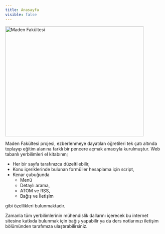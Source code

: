 ```yaml
---
title: Anasayfa
visible: false
---
```


<p><img src="home/madenlogo.png" alt="Maden Fak&uuml;ltesi" width="441" height="350" /></p>
<p>Maden Fak&uuml;ltesi projesi, ezberlenmeye dayatılan &ouml;ğretileri tek &ccedil;atı altında toplayıp eğitim alanına farklı bir pencere a&ccedil;mak amacıyla kurulmuştur. Web tabanlı yerbilimleri el kitabının;</p>
<ul>
<li>Her bir sayfa tarafınızca d&uuml;zeltilebilir,</li>
<li>Konu i&ccedil;eriklerinde bulunan form&uuml;ller hesaplama i&ccedil;in script,</li>
<li>Kenar &ccedil;ubuğunda
<ul>
<li>Men&uuml;</li>
<li>Detaylı arama,</li>
<li>ATOM ve RSS,</li>
<li>Bağış ve İletişim</li>
</ul>
</li>
</ul>
<p>gibi &ouml;zellikleri bulunmaktadır.</p>
<p>Zamanla t&uuml;m yerbilimlerinin m&uuml;hendislik dallarını i&ccedil;erecek bu internet sitesine katkıda bulunmak i&ccedil;in bağış yapabilir ya da ders notlarınızı iletişim b&ouml;l&uuml;m&uuml;nden tarafımıza ulaştırabilirsiniz.</p>